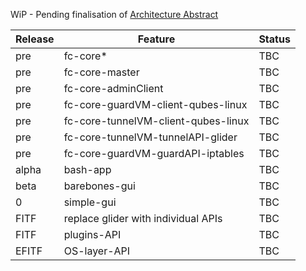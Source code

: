 WiP - Pending finalisation of [Architecture Abstract](https://github.com/rootnoob/flexi-chains/blob/main/gen0-design-abstract.md)

| Release | Feature                             | Status |
|---------|-------------------------------------|--------|
| pre     | fc-core*                            | TBC    |
| pre     | fc-core-master                      | TBC    |
| pre     | fc-core-adminClient                 | TBC    |
| pre     | fc-core-guardVM-client-qubes-linux  | TBC    |
| pre     | fc-core-tunnelVM-client-qubes-linux | TBC    |
| pre     | fc-core-tunnelVM-tunnelAPI-glider   | TBC    |
| pre     | fc-core-guardVM-guardAPI-iptables   | TBC    |
| alpha   | bash-app                            | TBC    |
| beta    | barebones-gui                       | TBC    |
| 0       | simple-gui                          | TBC    |
| FITF    | replace glider with individual APIs | TBC    |
| FITF    | plugins-API                         | TBC    |
| EFITF   | OS-layer-API                        | TBC    |
